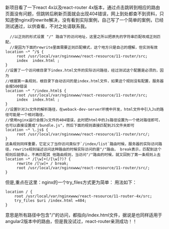 新项目看了一下react 4x以及react-router 4x版本，通过点击跳转到相应的路由页面没有问题，但跳转后刷新页面就会出现404错误，网上到处都查不到资料，只知道使nginx的rewrite解决，没有看到实际案例，自己写了一个简单的案例，已经测试通过，以供查看，不对之处请联系我。
```
  //以正则的形式设置 "/" 路由下的访问地址，这里之所以把原先的字符串匹配改成正则匹配，
  //是因为下面的rewrite里面需要正则匹配模式，这个地方只是自己的理解，但实测有效
location ~* ^/$ {
     root /usr/local/var/nginxwww/react-resource/11-router/src;
     index  index.html ;
}
//设置了一个访问根目录下index.html文件的实际访问路径，经过测试这个配置是必须的，因为
//根据第一条规则，根目录下自动访问的是index.html文件，如果这个规则没有配置，服务器会报500错误
location ~* ^/index.html$ {
     root /usr/local/var/nginxwww/react-resource/11-router/src;
     index  index.html ;
}
//设置针对Js文件的解析路径，在weback-dev-server环境中开发，html文件中引入Js的路径可能是一个相对路径，
//使用nginx运行会报Js文件的404错误，此时把html中的Js路径设置为一个绝对路径即可，也可以直接设置成"/bundle.js"，然后下面的规则直接匹配到JS文件夹即可
location ~* \.js$ {
     root /usr/local/var/nginxwww/react-resource/11-router/src/;
}
这条规则同样重要，它定义了当你访问类似于`/index/list`路由时候，服务器的实际访问路径，rewrite规则描述访问这种路由的时候实际访问的是"/"路由， break表示，匹配到这个规则后就停止，不再匹配其 他路由规则，当访问"/"路由的时候，就又回到了第一条规则上去
location ~* /[\w]+(/[\w]?)? {
     rewrite /[\w]+ / break;
     root /usr/local/var/nginxwww/react-resource/11-router/src/;
}
```

但是,重点在这里：nginx的一个try_files方式更为简单： 用法如下：
```
location / {
    root /usr/local/var/nginxwww/react-resource/11-router-4x/src;
    try_files $uri /index.html =404;
}
```
意思是所有路径中包含"/"的访问，都指向/index.html文件，据说是也同样适用于angular2版本中的路由，但是我没试过，react-router亲测成功！！
